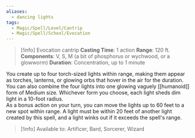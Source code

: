```yaml
---
aliases:
  - dancing lights
tags:
  - Magic/Spell/Level/Cantrip
  - Magic/Spell/School/Evocation
---
```

>[!info]
>Evocation cantrip
>**Casting Time**: 1 action
>**Range**: 120 ft.
>**Components**: V, S, M (a bit of phosphorus or wychwood, or a glowworm)
>**Duration**: Concentration, up to 1 minute

You create up to four torch-sized lights within range, making them appear as torches, lanterns, or glowing orbs that hover in the air for the duration. You can also combine the four lights into one glowing vaguely [[humanoid]] form of Medium size. Whichever form you choose, each light sheds dim light in a 10-foot radius.<br>
As a bonus action on your turn, you can move the lights up to 60 feet to a new spot within range. A light must be within 20 feet of another light created by this spell, and a light winks out if it exceeds the spell's range.<br>
>[!info] Available to:
>Artificer, Bard, Sorcerer, Wizard